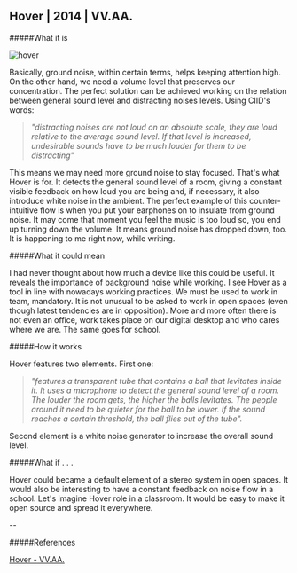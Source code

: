 ## Hover | 2014 | VV.AA.

#####What it is

![hover](http://i.imgur.com/qmUS1ZI.jpg?1)

Basically, ground noise, within certain terms, helps keeping attention high. On the other hand, we need a volume level that preserves our concentration. The perfect solution can be achieved working on the relation between general sound level and distracting noises levels. Using CIID's words:

> _"distracting noises are not loud on an absolute scale, they are loud relative to the average sound level. If that level is increased, undesirable sounds have to be much louder for them to be distracting"_

This means we may need more ground noise to stay focused. That's what Hover is for. It detects the general sound level of a room, giving a constant visible feedback on how loud you are being and, if necessary, it also introduce white noise in the ambient. The perfect example of this counter-intuitive flow is when you put your earphones on to insulate from ground noise. It may come that moment you feel the music is too loud so, you end up turning down the volume. It means ground noise has dropped down, too. It is happening to me right now, while writing.

#####What it could mean

I had never thought about how much a device like this could be useful. It reveals the importance of background noise while working. I see Hover as a tool in line with nowadays working practices. We must be used to work in team, mandatory. It is not unusual to be asked to work in open spaces (even though latest tendencies are in opposition). More and more often there is not even an office, work takes place on our digital desktop and who cares where we are. The same goes for school.

#####How it works

Hover features two elements. First one:

> _"features a transparent tube that contains a ball that levitates inside it. It uses a microphone to detect the general sound level of a room. The louder the room gets, the higher the balls levitates. The people around it need to be quieter for the ball to be lower. If the sound reaches a certain threshold, the ball flies out of the tube"._

Second element is a white noise generator to increase the overall sound level.

#####What if . . .

Hover could became a default element of a stereo system in open spaces. It would also be interesting to have a constant feedback on noise flow in a school. Let's imagine Hover role in a classroom. It would be easy to make it open source and spread it everywhere.

--

#####References

[Hover -  VV.AA.](http://ciid.dk/education/portfolio/idp14/courses/enchanted-objects/projects/hover/)


